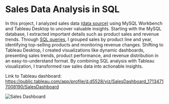 # Sales Data Analysis in SQL

In this project, I analyzed sales data [(data source)](https://github.com/AllThingsDataWithAngelina/DataSource) using MySQL Workbench and Tableau Desktop to uncover valuable insights. Starting with the MySQL database, I extracted important details such as product sales and revenue trends. Through [SQL queries](https://github.com/didemch/salesdata/blob/main/SalesData.sql), I grouped sales by product line and year, identifying top-selling products and monitoring revenue changes. Shifting to Tableau Desktop, I created visualizations like dynamic dashboards, presenting sales trends, product performance, and revenue distribution in an easy-to-understand format. By combining SQL analysis with Tableau visualization, I transformed raw sales data into actionable insights.


Link to Tableau dashboard: https://public.tableau.com/app/profile/d.d5528/viz/SalesDashboard_17134717008190/SalesDashboard

![Sales Dashboard](https://github.com/didemch/salesdata/blob/main/Sales%20Dashboard.png)
